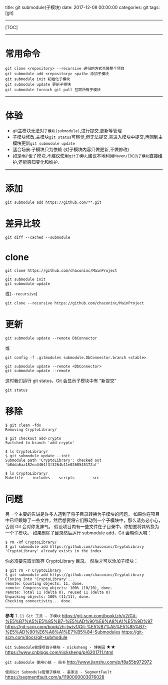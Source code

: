 title: git submodule(子模块)
date: 2017-12-08 00:00:00
categories: git
tags: [git]

---
[TOC]

---
# 常用命令
```
git clone <repository> --recursive 递归的方式克隆整个项目
git submodule add <repository> <path> 添加子模块
git submodule init 初始化子模块
git submodule update 更新子模块
git submodule foreach git pull 拉取所有子模块
```
---
# 体验
- git主模块无法对`子模块(submodule)`,进行提交,更新等管理
- 子模块修改,主模块`git status`可察觉,但无法提交.需进入模块中提交,再回到主模块更新`git submodule update`
- 适合场景:子模块只为依赖 (对子模块内容只做更新,不做修改)
- 如是`维护型`子模块,不建议使用`git子模块`,建议本地利用`Maven/IDE的子模块`直接维护,还能感知变化和维护.

---
# 添加
```
git submodule add https://github.com/**.git
```

# 差异比较
```
git diff --cached --submodule
```

# clone
```
git clone https://github.com/chaconinc/MainProject
...
git submodule init 
git submodule update
```
或(`--recursive`)
```
git clone --recursive https://github.com/chaconinc/MainProject
```

# 更新
```
git submodule update --remote DbConnector
```
或
```
git config -f .gitmodules submodule.DbConnector.branch <stable>

git submodule update --remote <DbConnector>
git submodule update --remote
```
这时我们运行 git status，Git 会显示子模块中有 “新提交”
```
git status
```

# 移除
```
$ git clean -fdx
Removing CryptoLibrary/

$ git checkout add-crypto
Switched to branch 'add-crypto'

$ ls CryptoLibrary/
$ git submodule update --init
Submodule path 'CryptoLibrary': checked out 'b8dda6aa182ea4464f3f3264b11e0268545172af'

$ ls CryptoLibrary/
Makefile    includes    scripts        src
```

# 问题
另一个主要的告诫是许多人遇到了将子目录转换为子模块的问题。 如果你在项目中已经跟踪了一些文件，然后想要将它们移动到一个子模块中，那么请务必小心，否则 Git 会对你发脾气。 假设项目内有一些文件在子目录中，你想要将其转换为一个子模块。 如果删除子目录然后运行 submodule add，Git 会朝你大喊：
```
$ rm -Rf CryptoLibrary/
$ git submodule add https://github.com/chaconinc/CryptoLibrary
'CryptoLibrary' already exists in the index
```
你必须要先取消暂存 CryptoLibrary 目录。 然后才可以添加子模块：
```
$ git rm -r CryptoLibrary
$ git submodule add https://github.com/chaconinc/CryptoLibrary
Cloning into 'CryptoLibrary'...
remote: Counting objects: 11, done.
remote: Compressing objects: 100% (10/10), done.
remote: Total 11 (delta 0), reused 11 (delta 0)
Unpacking objects: 100% (11/11), done.
Checking connectivity... done.
```

---
**参考**
`7.11 Git 工具 - 子模块`
https://git-scm.com/book/zh/v2/Git-%E5%B7%A5%E5%85%B7-%E5%AD%90%E6%A8%A1%E5%9D%97
https://git-scm.com/book/zh-tw/v1/Git-%E5%B7%A5%E5%85%B7-%E5%AD%90%E6%A8%A1%E7%B5%84-Submodules
https://git-scm.com/docs/git-submodule

`Git Submodule管理项目子模块 - nicksheng - 博客园` ★★
https://www.cnblogs.com/nicksheng/p/6201711.html

`git submodule 使用小结 - 简书`
http://www.jianshu.com/p/f8a55b972972

`使用Git Submodule管理子模块 - 姜家志 - SegmentFault`
https://segmentfault.com/a/1190000003076028
